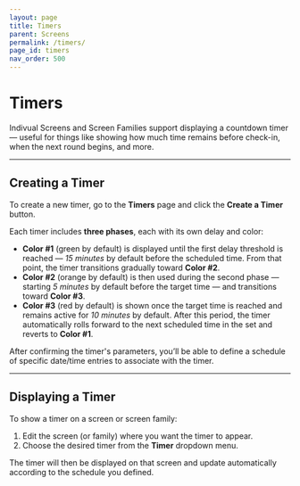 ```yaml
---
layout: page
title: Timers
parent: Screens
permalink: /timers/
page_id: timers
nav_order: 500
---
```


# Timers

Indivual Screens and Screen Families support displaying a countdown timer — useful for things like showing how much time remains before check-in, when the next round begins, and more.

---

## Creating a Timer

To create a new timer, go to the **Timers** page and click the **Create a Timer** button.

Each timer includes **three phases**, each with its own delay and color:

- **Color #1** (green by default) is displayed until the first delay threshold is reached — _15 minutes_ by default before the scheduled time. From that point, the timer transitions gradually toward **Color #2**.
- **Color #2** (orange by default) is then used during the second phase — starting _5 minutes_ by default before the target time — and transitions toward **Color #3**.
- **Color #3** (red by default) is shown once the target time is reached and remains active for _10 minutes_ by default.
  After this period, the timer automatically rolls forward to the next scheduled time in the set and reverts to **Color #1**.

After confirming the timer's parameters, you’ll be able to define a schedule of specific date/time entries to associate with the timer.

---

## Displaying a Timer

To show a timer on a screen or screen family:

1. Edit the screen (or family) where you want the timer to appear.
2. Choose the desired timer from the **Timer** dropdown menu.

The timer will then be displayed on that screen and update automatically according to the schedule you defined.
